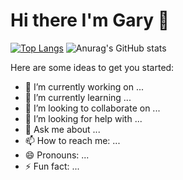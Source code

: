 # Hi there I'm Gary 👋

[![Top Langs](https://github-readme-stats.vercel.app/api/top-langs/?username=theGaryLarson&hide=html,css)](https://github.com/anuraghazra/github-readme-stats)
![Anurag's GitHub stats](https://github-readme-stats.vercel.app/api?username=theGaryLarson&show_icons=true&theme=radical)

Here are some ideas to get you started:

- 🔭 I’m currently working on ...
- 🌱 I’m currently learning ...
- 👯 I’m looking to collaborate on ...
- 🤔 I’m looking for help with ...
- 💬 Ask me about ...
- 📫 How to reach me: ...
- 😄 Pronouns: ...
- ⚡ Fun fact: ...

